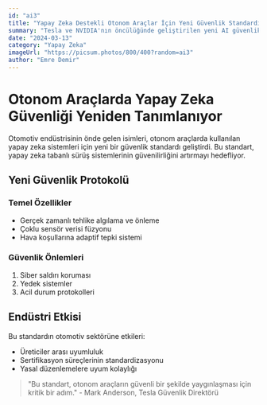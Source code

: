 ```yaml
---
id: "ai3"
title: "Yapay Zeka Destekli Otonom Araçlar İçin Yeni Güvenlik Standardı"
summary: "Tesla ve NVIDIA'nın öncülüğünde geliştirilen yeni AI güvenlik protokolü, otonom araçlar için global standart haline geliyor."
date: "2024-03-13"
category: "Yapay Zeka"
imageUrl: "https://picsum.photos/800/400?random=ai3"
author: "Emre Demir"
---
```


# Otonom Araçlarda Yapay Zeka Güvenliği Yeniden Tanımlanıyor

Otomotiv endüstrisinin önde gelen isimleri, otonom araçlarda kullanılan yapay zeka sistemleri için yeni bir güvenlik standardı geliştirdi. Bu standart, yapay zeka tabanlı sürüş sistemlerinin güvenilirliğini artırmayı hedefliyor.

## Yeni Güvenlik Protokolü

### Temel Özellikler
- Gerçek zamanlı tehlike algılama ve önleme
- Çoklu sensör verisi füzyonu
- Hava koşullarına adaptif tepki sistemi

### Güvenlik Önlemleri
1. Siber saldırı koruması
2. Yedek sistemler
3. Acil durum protokolleri

## Endüstri Etkisi

Bu standardın otomotiv sektörüne etkileri:
- Üreticiler arası uyumluluk
- Sertifikasyon süreçlerinin standardizasyonu
- Yasal düzenlemelere uyum kolaylığı

> "Bu standart, otonom araçların güvenli bir şekilde yaygınlaşması için kritik bir adım." - Mark Anderson, Tesla Güvenlik Direktörü 